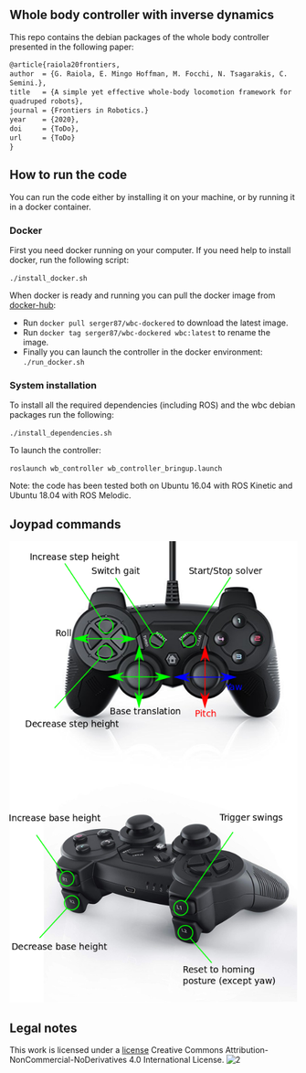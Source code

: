 ## Whole body controller with inverse dynamics

This repo contains the debian packages of the whole body controller presented in the following paper: 

    @article{raiola20frontiers,
	author  = {G. Raiola, E. Mingo Hoffman, M. Focchi, N. Tsagarakis, C. Semini.},
	title   = {A simple yet effective whole-body locomotion framework for quadruped robots},
	journal = {Frontiers in Robotics.}
	year    = {2020},
	doi     = {ToDo},
	url     = {ToDo}
    }

## How to run the code

You can run the code either by installing it on your machine, or by running it in a docker container.

### Docker

First you need docker running on your computer. If you need help to install docker, run the following script:

`./install_docker.sh`

When docker is ready and running you can pull the docker image from [docker-hub](https://hub.docker.com/):

+ Run `docker pull serger87/wbc-dockered` to download the latest image.
+ Run `docker tag serger87/wbc-dockered wbc:latest` to rename the image.
+ Finally you can launch the controller in the docker environment: `./run_docker.sh`

### System installation

To install all the required dependencies (including ROS) and the wbc debian packages run the following:

`./install_dependencies.sh`

To launch the controller:

`roslaunch wb_controller wb_controller_bringup.launch`

Note: the code has been tested both on Ubuntu 16.04 with ROS Kinetic and Ubuntu 18.04 with ROS Melodic.

## Joypad commands

![1](docs/joy_commands.png)

## Legal notes

This work is licensed under a [license]("http://creativecommons.org/licenses/by-nc-nd/4.0/") Creative Commons Attribution-NonCommercial-NoDerivatives 4.0 International License</a>.
![2](https://i.creativecommons.org/l/by-nc-nd/4.0/88x31.png)
